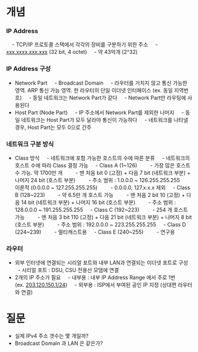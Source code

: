 # 개념
### IP Address
    - TCP/IP 프로토콜 스택에서 각각의 장비를 구분하기 위한 주소
    - [xxx.xxxx.xxx.xxx]([http://xxx.xxxx.xxx.xxx](http://xxx.xxxx.xxx.xxx/)) (32 bit, 4 octet)
    - 약 43억개 (2^32)
### IP Address 구성
- Network Part
    - Broadcast Domain
    - 라우터를 거치지 않고 통신 가능한 영역. ARP 통신 가능 영역. 한 라우터의 단일 이더넷 인터페이스 (ex. 동일 지역번호)
    - 동일 네트워크는 Network Part가 같다
    - Network Part만 라우팅에 사용된다
- Host Part (Node Part)
    - IP 주소에서 Network Part를 제외한 나머지
    - 동일 네트워크는 Host Part가 모두 달라야 통신이 가능하다
    - 네트워크를 나타낼 경우, Host Part는 모두 0으로 간주
### 네트워크 구분 방식
- Class 방식
    - 네트워크에 포함 가능한 호스트의 수에 따른 분류
    - 네트워크의 호스트 수에 따라 Class 결정 가능
    - Class A (1~126)
        - 가장 많은 호스트 수 가능. 약 1700만 개
        - 맨 처음 bit 0 (고정) + 다음 7 bit (네트워크 부분) + 나머지 24 bit (호스트 부분)
        - 주소 범위 : 1.0.0.0 ~ 126.255.255.255
        이론적 (0.0.0.0 ~ 127.255.255.255)
        - 0.0.0.0, 127.x.x.x 제외
    - Class B (128~223)
        - 약 6.5만 개 호스트 가능
        - 맨 처음 2 bit 10 (고정) + 다음 14 bit (네트워크 부분) + 나머지 16 bit (호스트 부분)
        - 주소 범위 : 128.0.0.0 ~ 191.255.255.255
    - Class C (192~223)
        - 254 개 호스트 가능
        - 맨 처음 3 bit 110 (고정) + 다음 21 bit (네트워크 부분) + 나머지 8 bit (호스트 부분)
        - 주소 범위 : 192.0.0.0 ~ 223.255.255.255
    - Class D (224~239)
        - 멀티캐스트용
    - Class E (240~255)
        - 연구용
### 라우터
- 외부 인터넷에 연결되는 시리얼 포트와 내부 LAN과 연결되는 이더넷 포트로 구성
    - 시리얼 포트 : DSU, CSU 전용선 모뎀에 연결
- 2개의 IP 주소가 필요
    - 내부용 : 내부 IP Address Range 에서 주로 1번 (ex. [203.120.150.1/24](http://203.120.150.1/24))
    - 외부용 : ISP에서 부여된 공인 IP 지정 (상대편 라우터와 연결)
# 질문
- 실제 IPv4 주소 갯수는 몇 개일까?
- Broadcast Domain 과 LAN 은 같은가?